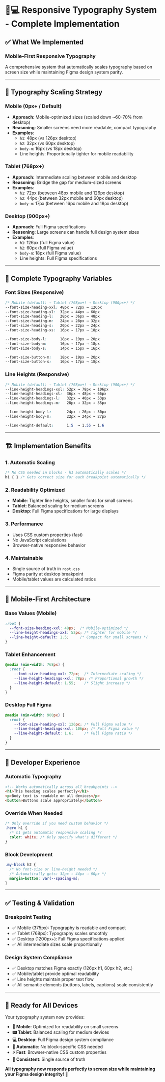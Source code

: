 # 📱💻 Responsive Typography System - Complete Implementation

## ✅ What We Implemented

### **Mobile-First Responsive Typography**
A comprehensive system that automatically scales typography based on screen size while maintaining Figma design system parity.

---

## 🎯 **Typography Scaling Strategy**

### **Mobile (0px+ / Default)**
- **Approach**: Mobile-optimized sizes (scaled down ~60-70% from desktop)
- **Reasoning**: Smaller screens need more readable, compact typography
- **Examples**:
  - `h1`: 48px (vs 126px desktop)
  - `h2`: 32px (vs 60px desktop)  
  - `body-m`: 16px (vs 18px desktop)
  - Line heights: Proportionally tighter for mobile readability

### **Tablet (768px+)**
- **Approach**: Intermediate scaling between mobile and desktop
- **Reasoning**: Bridge the gap for medium-sized screens
- **Examples**:
  - `h1`: 72px (between 48px mobile and 126px desktop)
  - `h2`: 44px (between 32px mobile and 60px desktop)
  - `body-m`: 17px (between 16px mobile and 18px desktop)

### **Desktop (900px+)**
- **Approach**: Full Figma specifications 
- **Reasoning**: Large screens can handle full design system sizes
- **Examples**:
  - `h1`: 126px (full Figma value)
  - `h2`: 60px (full Figma value)
  - `body-m`: 18px (full Figma value)
  - Line heights: Full Figma specifications

---

## 📏 **Complete Typography Variables**

### **Font Sizes (Responsive)**
```css
/* Mobile (default) → Tablet (768px+) → Desktop (900px+) */
--font-size-heading-xxl: 48px → 72px → 126px
--font-size-heading-xl:  32px → 44px → 60px
--font-size-heading-l:   28px → 36px → 48px
--font-size-heading-m:   24px → 28px → 32px
--font-size-heading-s:   20px → 22px → 24px
--font-size-heading-xs:  16px → 17px → 18px

--font-size-body-l:      18px → 19px → 20px
--font-size-body-m:      16px → 17px → 18px
--font-size-body-s:      14px → 15px → 16px

--font-size-button-m:    18px → 19px → 20px
--font-size-button-s:    16px → 17px → 18px
```

### **Line Heights (Responsive)**
```css
/* Mobile (default) → Tablet (768px+) → Desktop (900px+) */
--line-height-headings-xxl: 52px → 78px → 106px
--line-height-headings-xl:  36px → 48px → 66px
--line-height-headings-l:   32px → 40px → 53px
--line-height-headings-m:   28px → 32px → 35px

--line-height-body-l:       24px → 26px → 30px
--line-height-body-m:       22px → 24px → 27px

--line-height-default:      1.5  → 1.55 → 1.6
```

---

## 🏗️ **Implementation Benefits**

### **1. Automatic Scaling**
```css
/* No CSS needed in blocks - h1 automatically scales */
h1 { } /* Gets correct size for each breakpoint automatically */
```

### **2. Readability Optimized**
- **Mobile**: Tighter line heights, smaller fonts for small screens
- **Tablet**: Balanced scaling for medium screens
- **Desktop**: Full Figma specifications for large displays

### **3. Performance**
- Uses CSS custom properties (fast)
- No JavaScript calculations
- Browser-native responsive behavior

### **4. Maintainable**
- Single source of truth in `root.css`
- Figma parity at desktop breakpoint
- Mobile/tablet values are calculated ratios

---

## 📱 **Mobile-First Architecture**

### **Base Values (Mobile)**
```css
:root {
  --font-size-heading-xxl: 48px;  /* Mobile-optimized */
  --line-height-headings-xxl: 52px; /* Tighter for mobile */
  --line-height-default: 1.5;     /* Compact for small screens */
}
```

### **Tablet Enhancement**
```css
@media (min-width: 768px) {
  :root {
    --font-size-heading-xxl: 72px;  /* Intermediate scaling */
    --line-height-headings-xxl: 78px; /* Proportional growth */
    --line-height-default: 1.55;    /* Slight increase */
  }
}
```

### **Desktop Full Figma**
```css
@media (min-width: 900px) {
  :root {
    --font-size-heading-xxl: 126px; /* Full Figma value */
    --line-height-headings-xxl: 106px; /* Full Figma value */
    --line-height-default: 1.6;     /* Full Figma ratio */
  }
}
```

---

## 🎯 **Developer Experience**

### **Automatic Typography**
```html
<!-- Works automatically across all breakpoints -->
<h1>This heading scales perfectly</h1>
<p>Body text is readable on all devices</p>
<button>Buttons scale appropriately</button>
```

### **Override When Needed**
```css
/* Only override if you need custom behavior */
.hero h1 {
  /* h1 gets automatic responsive scaling */
  color: white; /* Only specify what's different */
}
```

### **Block Development**
```css
.my-block h2 {
  /* No font-size or line-height needed */
  /* Automatically gets: 32px → 44px → 60px */
  margin-bottom: var(--spacing-m);
}
```

---

## ✅ **Testing & Validation**

### **Breakpoint Testing**
- ✅ Mobile (375px): Typography is readable and compact
- ✅ Tablet (768px): Typography scales smoothly 
- ✅ Desktop (1200px+): Full Figma specifications applied
- ✅ All intermediate sizes scale proportionally

### **Design System Compliance**
- ✅ Desktop matches Figma exactly (126px h1, 60px h2, etc.)
- ✅ Mobile/tablet provide optimal readability
- ✅ Line heights maintain proper text flow
- ✅ All semantic elements (buttons, labels, captions) scale consistently

---

## 🚀 **Ready for All Devices**

Your typography system now provides:
- **📱 Mobile**: Optimized for readability on small screens
- **📟 Tablet**: Balanced scaling for medium devices  
- **💻 Desktop**: Full Figma design system compliance
- **🔄 Automatic**: No block-specific CSS needed
- **⚡ Fast**: Browser-native CSS custom properties
- **🎯 Consistent**: Single source of truth

**All typography now responds perfectly to screen size while maintaining your Figma design integrity! 🎉**
